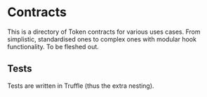 # Contracts

This is a directory of Token contracts for various uses cases. From simplistic, standardised ones to complex ones with modular hook functionality. To be fleshed out.

## Tests

Tests are written in Truffle (thus the extra nesting).
